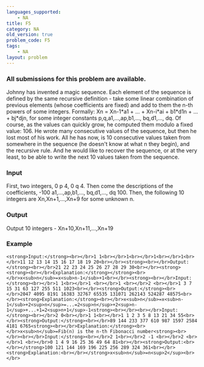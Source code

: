 ```yaml
---
languages_supported:
    - NA
title: F5
category: NA
old_version: true
problem_code: F5
tags:
    - NA
layout: problem
---
```

###  All submissions for this problem are available. 

Johnny has invented a magic sequence. Each element of the sequence is defined by the same recursive definition - take some linear combination of previous elements (whose coefficients are fixed) and add to them the n-th powers of some integers. Formally: Xn = Xn-1\*a1 + ... + Xn-i\*ai + b1\*d1n + ... + bj\*djn, for some integer constants p,q,a1,...,ap,b1,..., bq,d1,..., dq. Of course, as the values can quickly grow, he computed them modulo a fixed value: 106. He wrote many consecutive values of the sequence, but then he lost most of his work. All he has now, is 10 consecutive values taken from somewhere in the sequence (he doesn't know at what n they begin), and the recursive rule. And he would like to recover the sequence, or at the very least, to be able to write the next 10 values taken from the sequence.

### Input

First, two integers, 0 p 4, 0 q 4. Then come the descriptions of the coefficients, -100 a1,...,ap,b1,..., bq,d1,..., dq 100. Then, the following 10 integers are Xn,Xn+1,...,Xn+9 for some unknown n.

### Output

Output 10 integers - Xn+10,Xn+11,...,Xn+19

### Example

`<strong>Input:</strong><br></br>1 1<br></br>1<br></br>1<br></br>1<br></br>11 12 13 14 15 16 17 18 19 20<br></br><strong><br></br>Output:</strong><br></br>21 22 23 24 25 26 27 28 29 30<br></br><strong><strong><br></br>Explanation:</strong></strong><br></br>x<sub>n</sub>=x<sub>n-1</sub>+1<br></br><strong><br></br>Input:</strong><br></br>1 1<br></br>1 <br></br>1 <br></br>2 <br></br>1 3 7 15 31 63 127 255 511 1023<br></br><strong>Output:</strong><br></br>2047 4095 8191 16383 32767 65535 131071 262143 524287 48575<br></br><strong>Explanation:</strong><br></br>x<sub>n</sub>=x<sub>n-1</sub>+2<sup>n</sup>=...=2<sup>n</sup>+2<sup>n-1</sup>+...+1=2<sup>n+1</sup>-1<strong><br></br><br></br>Input:</strong><br></br>2 0<br></br>1 1<br></br>1 1 2 3 5 8 13 21 34 55<br></br><strong>Output:</strong><br></br>89 144 233 377 610 987 1597 2584 4181 6765<strong><br></br>Explanation:</strong><br></br>x<sub>n</sub>=Fib(n) is the n-th Fibonacci number<strong><br></br><br></br>Input:</strong><br></br>2 1<br></br>2 -1 <br></br>2 <br></br>1 <br></br>0 1 4 9 16 25 36 49 64 81<br></br><strong>Output:<br></br></strong>100 121 144 169 196 225 256 289 324 361<br></br><strong>Explanation:<br></br></strong>x<sub>n</sub>=n<sup>2</sup><br></br>`